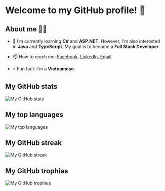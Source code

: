 <!--
**hoapham2k2/hoapham2k2** is a ✨ _special_ ✨ repository because its `README.md` (this file) appears on your GitHub profile.

Here are some ideas to get you started:

- 🔭 I’m currently working on ...
- 🌱 I’m currently learning ...
- 👯 I’m looking to collaborate on ...
- 🤔 I’m looking for help with ...
- 💬 Ask me about ...
- 📫 How to reach me: ...
- 😄 Pronouns: ...
- ⚡ Fun fact: ...
-->

# Welcome to my GitHub profile! 👋 

## About me 👨‍💻

- 🌱 I’m currently learning **C#** and **ASP.NET**. However, I'm also interested in **Java** and **TypeScript**. My goal is to become a **Full Stack Developer**.

- 📫 How to reach me: [Facebook](https://www.facebook.com/hoapham.Z),  [LinkedIn](https://www.linkedin.com/in/phamquanghoa/), [Email](mailto:phamquanghoaz@gmail.com)

- ⚡ Fun fact: I'm a **Vietnamese**.

## My GitHub stats

![My GitHub stats](https://github-readme-stats.vercel.app/api?username=hoapham2k2&show_icons=true&theme=radical)


## My top languages

![My top languages](https://github-readme-stats.vercel.app/api/top-langs/?username=hoapham2k2&layout=compact&theme=radical)

## My GitHub streak

![My GitHub streak](https://github-readme-streak-stats.herokuapp.com/?user=hoapham2k2&theme=radical)


## My GitHub trophies

![My GitHub trophies](https://github-profile-trophy.vercel.app/?username=hoapham2k2&theme=radical)

